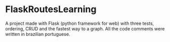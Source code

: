 # FlaskRoutesLearning
 A project made with Flask (python framework for web) with three tests, ordering, CRUD and the fastest way to a graph.
 All the code comments were written in brazilian portuguese.